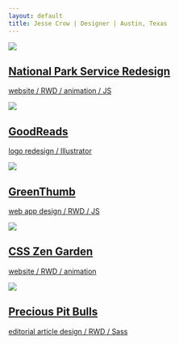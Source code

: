 ```yaml
---
layout: default
title: Jesse Crow | Designer | Austin, Texas
---
```

<div class="wrapper">
	<div class="portfolio-item">
		<a href="/projects/nationalparks.html">
			<div class="portfolio-snippet">
				<img src="../img/portfolio-pages/smokies-hero.jpg">
			</div>
			<div class="portfolio-snippet-info">
					<h2>National Park Service Redesign</h2>
					<p>website / RWD / animation / JS</p>
			</div>
		</a>
	</div>
		<div class="portfolio-item">
		<a href="/projects/goodreads.html">
			<div class="portfolio-snippet">
				<img src="../img/portfolio-pages/goodreads.jpg">
			</div>
			<div class="portfolio-snippet-info">
					<h2>GoodReads</h2>
					<p>logo redesign / Illustrator</p>
			</div>
		</a>
	</div>
		<div class="portfolio-item">
		<a href="/projects/greenthumb.html">
			<div class="portfolio-snippet">
				<img src="../img/portfolio-pages/greenthumb.jpg">
			</div>
			<div class="portfolio-snippet-info">
					<h2>GreenThumb</h2>
					<p>web app design / RWD / JS</p>
			</div>
		</a>
	</div>
	<div class="portfolio-item">
		<a href="/projects/css-zen.html">
			<div class="portfolio-snippet">
				<img src="../img/portfolio-pages/css-zen.jpg">
			</div>
			<div class="portfolio-snippet-info">
					<h2>CSS Zen Garden</h2>
					<p>website / RWD / animation</p>
			</div>
		</a>
	</div>
	<div class="portfolio-item">
		<a href="/projects/precious-pitbulls.html">
			<div class="portfolio-snippet">
				<img src="../img/portfolio-pages/pitbull.jpg">
			</div>
			<div class="portfolio-snippet-info">
					<h2>Precious Pit Bulls</h2>
					<p>editorial article design / RWD / Sass</p>
			</div>
		</a>
	</div>
	<script>
  (function(i,s,o,g,r,a,m){i['GoogleAnalyticsObject']=r;i[r]=i[r]||function(){
  (i[r].q=i[r].q||[]).push(arguments)},i[r].l=1*new Date();a=s.createElement(o),
  m=s.getElementsByTagName(o)[0];a.async=1;a.src=g;m.parentNode.insertBefore(a,m)
  })(window,document,'script','//www.google-analytics.com/analytics.js','ga');

  ga('create', 'UA-61501368-1', 'auto');
  ga('send', 'pageview');

</script>